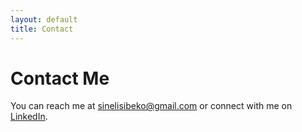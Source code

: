 ```yaml
---
layout: default
title: Contact
---
```


# Contact Me

You can reach me at sinelisibeko@gmail.com or connect with me on [LinkedIn]([https://www.linkedin.com/in/yourprofile](https://www.linkedin.com/in/sinelisiwe-sibeko-758201272?lipi=urn%3Ali%3Apage%3Ad_flagship3_profile_view_base_contact_details%3BmjndPbFTS0G7RtnpfUCg7w%3D%3D)).
